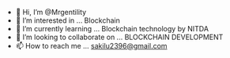 - 👋 Hi, I’m @Mrgentility
- 👀 I’m interested in ... Blockchain
- 🌱 I’m currently learning ... Blockchain technology by NITDA
- 💞️ I’m looking to collaborate on ... BLOCKCHAIN DEVELOPMENT
- 📫 How to reach me ... sakilu2396@gmail.com

<!---
Mrgentility/Mrgentility is a ✨ special ✨ repository because its `README.md` (this file) appears on your GitHub profile.
You can click the Preview link to take a look at your changes.
--->

